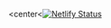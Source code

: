 <center<[![Netlify Status](https://api.netlify.com/api/v1/badges/9614e575-5718-493e-ab71-3ba12693392f/deploy-status)](https://app.netlify.com/sites/rbiz/deploys)</center>
